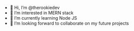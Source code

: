 - 👋 Hi, I’m @therookiedev
- 👀 I’m interested in MERN stack
- 🌱 I’m currently learning Node JS
- 💞️ I’m looking forward to collaborate on my future projects


<!---
therookiedev/therookiedev is a ✨ special ✨ repository because its `README.md` (this file) appears on your GitHub profile.
You can click the Preview link to take a look at your changes.
--->
